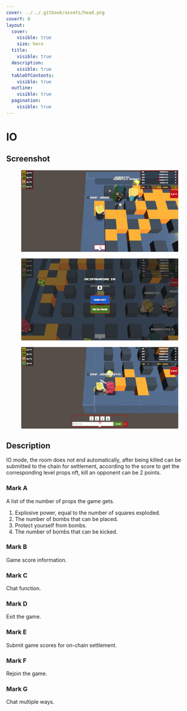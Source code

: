 ```yaml
---
cover: ../../.gitbook/assets/head.png
coverY: 0
layout:
  cover:
    visible: true
    size: hero
  title:
    visible: true
  description:
    visible: true
  tableOfContents:
    visible: true
  outline:
    visible: true
  pagination:
    visible: true
---
```


# IO

## Screenshot

<div>

<figure><img src="../../.gitbook/assets/newIO1.png" alt=""><figcaption></figcaption></figure>

 

<figure><img src="../../.gitbook/assets/newIO2.png" alt=""><figcaption></figcaption></figure>

 

<figure><img src="../../.gitbook/assets/newIO3.png" alt=""><figcaption></figcaption></figure>

</div>

## Description

IO mode, the room does not end automatically, after being killed can be submitted to the chain for settlement, according to the score to get the corresponding level props nft, kill an opponent can be 2 points.

### Mark A

A list of the number of props the game gets.

1. Explosive power, equal to the number of squares exploded.
2. The number of bombs that can be placed.
3. Protect yourself from bombs.
4. The number of bombs that can be kicked.

### Mark B

Game score information.

### Mark C

Chat function.

### Mark D

Exit the game.

### Mark E

Submit game scores for on-chain settlement.

### Mark F

Rejoin the game.

### Mark G

Chat multiple ways.
